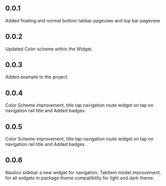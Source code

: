 ## 0.0.1

Added floating and normal bottom tabbar pageview and top bar pageview

## 0.0.2

Updated Color scheme within the Widget.

## 0.0.3

Added example to the project.

## 0.0.4

Color Scheme improvement, title tap navigation route widget on tap on navigation rail title and Added badges.

## 0.0.5

Color Scheme improvement, title tap navigation route widget on tap on navigation rail title and Added badges.

## 0.0.6

Nautics sidebar a new widget for navigation, TabItem model improvement, for all widgets in package theme compatibility for light and dark theme.